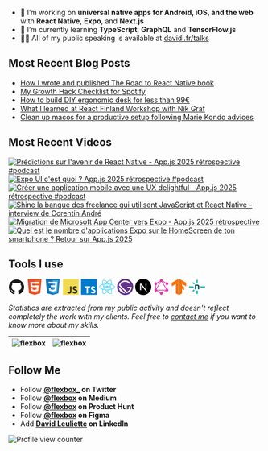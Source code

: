 - 🔭 I’m working on **universal native apps for Android, iOS, and the web** with **React Native**, **Expo**, and **Next.js**
- 🌱 I’m currently learning **TypeScript**, **GraphQL** and **TensorFlow.js**
- 👨‍💻 All of my public speaking is available at [davidl.fr/talks](https://davidl.fr/talks)

## Most Recent Blog Posts

<!-- MEDIUM:START -->
- [How I wrote and published The Road to React Native book](https://flexbox.medium.com/how-i-wrote-and-published-the-road-to-react-native-book-7ca80fa2fd88?source=rss-cc5b33b54088------2)
- [My Growth Hack Checklist for Spotify](https://flexbox.medium.com/how-i-got-more-than-4000-followers-on-spotify-ae4bcb6d6e73?source=rss-cc5b33b54088------2)
- [How to build DIY ergonomic desk for less than 99€](https://flexbox.medium.com/how-to-build-diy-ergonomic-desk-for-less-than-99-82fa51a0d98e?source=rss-cc5b33b54088------2)
- [What I learned at React Finland Workshop with Nik Graf](https://medium.com/react-finland/what-i-learned-at-react-finland-workshop-with-nik-graf-99c37dc1d8c1?source=rss-cc5b33b54088------2)
- [Clean up macos for a productive setup following Marie Kondo advices](https://blog.usejournal.com/kondo-your-mac-b2443f2ebc2f?source=rss-cc5b33b54088------2)
<!-- MEDIUM:END -->

## Most Recent Videos

<!-- BEGIN YOUTUBE-CARDS -->
[![Prédictions sur l'avenir de React Native - App.js 2025 rétrospective #podcast](https://ytcards.demolab.com/?id=Rd1OuqHnhXY&title=Pre%CC%81dictions+sur+l%27avenir+de+React+Native+-+App.js+2025+r%C3%A9trospective+%23podcast&lang=en&timestamp=1750759244&background_color=%230d1117&title_color=%23ffffff&stats_color=%23dedede&max_title_lines=1&width=250&border_radius=5 "Prédictions sur l'avenir de React Native - App.js 2025 rétrospective #podcast")](https://www.youtube.com/shorts/Rd1OuqHnhXY)
[![Expo UI c'est quoi ? App.js 2025 rétrospective  #podcast](https://ytcards.demolab.com/?id=Lu9L3BdnzGM&title=Expo+UI+c%27est+quoi+%3F+App.js+2025+r%C3%A9trospective++%23podcast&lang=en&timestamp=1750672837&background_color=%230d1117&title_color=%23ffffff&stats_color=%23dedede&max_title_lines=1&width=250&border_radius=5 "Expo UI c'est quoi ? App.js 2025 rétrospective  #podcast")](https://www.youtube.com/shorts/Lu9L3BdnzGM)
[![Créer une application mobile avec une UX delightful - App.js 2025 rétrospective  #podcast](https://ytcards.demolab.com/?id=SvXnpV4oGeQ&title=Cre%CC%81er+une+application+mobile+avec+une+UX+delightful+-+App.js+2025+r%C3%A9trospective++%23podcast&lang=en&timestamp=1750413653&background_color=%230d1117&title_color=%23ffffff&stats_color=%23dedede&max_title_lines=1&width=250&border_radius=5 "Créer une application mobile avec une UX delightful - App.js 2025 rétrospective  #podcast")](https://www.youtube.com/shorts/SvXnpV4oGeQ)
[![Shine la banque des freelance qui utilisent JavaScript et React Native - interview de Corentin André](https://ytcards.demolab.com/?id=cGNybzNFj68&title=Shine+la+banque+des+freelance+qui+utilisent+JavaScript+et+React+Native+-+interview+de+Corentin+Andr%C3%A9&lang=en&timestamp=1750377978&background_color=%230d1117&title_color=%23ffffff&stats_color=%23dedede&max_title_lines=1&width=250&border_radius=5 "Shine la banque des freelance qui utilisent JavaScript et React Native - interview de Corentin André")](https://www.youtube.com/watch?v=cGNybzNFj68)
[![Migration de Microsoft App Center vers Expo - App.js 2025 rétrospective](https://ytcards.demolab.com/?id=LYnvwLNP1EM&title=Migration+de+Microsoft+App+Center+vers+Expo+-+App.js+2025+r%C3%A9trospective&lang=en&timestamp=1750327237&background_color=%230d1117&title_color=%23ffffff&stats_color=%23dedede&max_title_lines=1&width=250&border_radius=5 "Migration de Microsoft App Center vers Expo - App.js 2025 rétrospective")](https://www.youtube.com/shorts/LYnvwLNP1EM)
[![Quel est le nombre d'applications Expo sur le HomeScreen de ton smartphone ? Retour sur App.js 2025](https://ytcards.demolab.com/?id=zK3VW0ZK7io&title=Quel+est+le+nombre+d%27applications+Expo+sur+le+HomeScreen+de+ton+smartphone+%3F+Retour+sur+App.js+2025&lang=en&timestamp=1750239906&background_color=%230d1117&title_color=%23ffffff&stats_color=%23dedede&max_title_lines=1&width=250&border_radius=5 "Quel est le nombre d'applications Expo sur le HomeScreen de ton smartphone ? Retour sur App.js 2025")](https://www.youtube.com/shorts/zK3VW0ZK7io)
<!-- END YOUTUBE-CARDS -->

## Tools I use

<p align="left">
  <img src="https://raw.githubusercontent.com/devicons/devicon/master/icons/github/github-original.svg" alt="git" width="32" height="32"/>
  <img src="https://raw.githubusercontent.com/devicons/devicon/master/icons/html5/html5-original.svg" alt="html5" width="32" height="32"/>
  <img src="https://raw.githubusercontent.com/devicons/devicon/master/icons/css3/css3-original.svg" alt="css3" width="32" height="32"/>

  <img src="https://raw.githubusercontent.com/devicons/devicon/master/icons/javascript/javascript-original.svg" alt="javascript" width="32" height="32"/>
  <img src="https://raw.githubusercontent.com/devicons/devicon/master/icons/typescript/typescript-original.svg" alt="typescript" width="32" height="32"/>
  <img src="https://raw.githubusercontent.com/devicons/devicon/master/icons/react/react-original.svg" alt="react" width="32" height="32"/>
  <img src="https://raw.githubusercontent.com/devicons/devicon/master/icons/gatsby/gatsby-original.svg" alt="gatsby" width="32" height="32"/>
  <img src="https://raw.githubusercontent.com/devicons/devicon/master/icons/nextjs/nextjs-original.svg" alt="nextjs" width="32" height="32"/>
  <img src="https://raw.githubusercontent.com/devicons/devicon/master/icons/graphql/graphql-plain.svg" alt="graphql" width="32" height="32"/>
  <img src="https://raw.githubusercontent.com/devicons/devicon/master/icons/tensorflow/tensorflow-original.svg" alt="tensorflow" width="32" height="32"/>
  <img src="https://raw.githubusercontent.com/devicons/devicon/master/icons/netlify/netlify-original.svg" alt="netlify" width="32" height="32"/>

</p>

<em>Statistics are extracted from my public activity and doesn't reflect completely the work with my clients.</em>
<em>Feel free to <a href="https://davidl.fr/onboading" target="_blank">contact me</a> if you want to know more about my skills.</em>

| <img src="https://github-readme-stats.vercel.app/api?username=flexbox&show_icons=true&theme=buefy" alt="flexbox" />  | <img src="https://github-readme-stats.vercel.app/api/top-langs/?username=flexbox&layout=compact&hide=html&theme=buefy" alt="flexbox" /> |
| ------------- | ------------- |

## Follow Me

- Follow **<a href="https://twitter.com/intent/follow?screen_name=flexbox_">@flexbox_</a> on Twitter**
- Follow **<a href="https://medium.com/@flexbox">@flexbox</a> on Medium**
- Follow **<a href="https://www.producthunt.com/@flexbox">@flexbox</a> on Product Hunt**
- Follow **<a href="https://www.figma.com/@flexbox">@flexbox</a> on Figma**
- Add **<a href="https://www.linkedin.com/in/david-leuliette">David Leuliette</a> on LinkedIn**

![Profile view counter](https://komarev.com/ghpvc/?username=flexbox)

